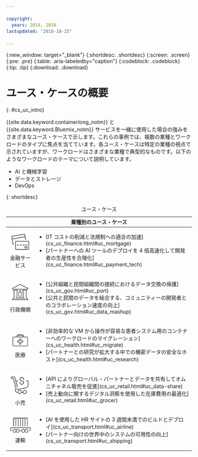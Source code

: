 ```yaml
---

copyright:
  years: 2014, 2018
lastupdated: "2018-10-25"

---
```


{:new_window: target="_blank"}
{:shortdesc: .shortdesc}
{:screen: .screen}
{:pre: .pre}
{:table: .aria-labeledby="caption"}
{:codeblock: .codeblock}
{:tip: .tip}
{:download: .download}




# ユース・ケースの概要
{: #cs_uc_intro}

{{site.data.keyword.containerlong_notm}} と {{site.data.keyword.Bluemix_notm}} サービスを一緒に使用した場合の強みをさまざまなユース・ケースで示します。これらの事例では、複数の業種とワークロードのタイプに焦点を当てています。各ユース・ケースは特定の業種の視点で示されていますが、ワークロードはさまざまな業種で典型的なものです。以下のようなワークロードのテーマについて説明しています。
* AI と機械学習
* データとストレージ
* DevOps

{: shortdesc}
<table summary="この表はユース・ケースを示しています。行は左から右に読み、1 列目に各業種を表すアイコン、2 列目に説明があります。">
<caption>ユース・ケース</caption>
  <thead>
  <th colspan=2>業種別のユース・ケース</th>
  </thead>
  <tbody>
    <tr>
    <td align="center"><img src="icons/finance.svg" alt="クレジット・カードの表面と裏面のアイコン"/><br>金融サービス</td>
    <td><ul>
    <li>[IT コストの削減と法規制への適合の加速](cs_uc_finance.html#uc_mortgage)</li>
    <li>[パートナーへの AI ツールのデプロイを 4 倍高速化して開発者の生産性を合理化](cs_uc_finance.html#uc_payment_tech)</li>
    </ul></td>
     </tr>
     <tr>
     <td align="center"><img src="icons/gov.svg" alt="行政機関の建物の中に人物のアイコン"/><br>行政機関</td>
     <td><ul>
    <li>[公共組織と民間組織間の接続におけるデータ交換の保護](cs_uc_gov.html#uc_port)</li>
     <li>[公共と民間のデータを結合する、コミュニティーの開発者とのコラボレーション速度の向上](cs_uc_gov.html#uc_data_mashup)</li></ul></td>
      </tr>
    <tr>
      <td align="center"><img src="icons/health.svg" alt="医療バッグのアイコン"/><br>医療</td>
      <td><ul>
     <li>[非効率的な VM から操作が容易な患者システム用のコンテナーへのワークロードのマイグレーション](cs_uc_health.html#uc_migrate)</li>
      <li>[パートナーとの研究が拡大する中での機密データの安全なホスト](cs_uc_health.html#uc_research)</li>
      </ul></td>
      </tr>
      <tr>
         <td align="center"><img src="icons/retail.svg" alt="通貨記号付きのショッピング・カートのアイコン"/><br>小売</td>
         <td><ul>
        <li>[API によりグローバル・パートナーとデータを共有してオムニチャネル販売を促進](cs_uc_retail.html#uc_data-share)</li>
         <li>[売上動向に関するデジタル洞察を使用した在庫費用の最適化](cs_uc_retail.html#uc_grocer)</li>
              </ul></td>
          </tr>
      <tr>
       <td align="center"><img src="icons/transport.svg" alt="コンテナーを搭載した貨車のアイコン"/><br>運輸</td>
           <td><ul>
          <li>[AI を使用した HR サイトの 3 週間未満でのビルドとデプロイ](cs_uc_transport.html#uc_airline)</li>
           <li>[パートナー向けの世界中のシステムの可用性の向上](cs_uc_transport.html#uc_shipping)</li></ul></td>
      </tr>
  </tbody>
  </table>
